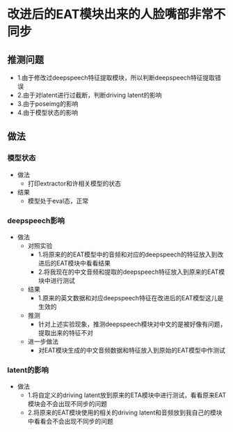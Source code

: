 # 改进后的EAT模块出来的人脸嘴部非常不同步
## 推测问题
+ 1.由于修改过deepspeech特征提取模块，所以判断deepspeech特征提取错误
+ 2.由于对latent进行过截断，判断driving latent的影响
+ 3.由于poseimg的影响
+ 4.由于模型状态的影响

## 做法
### 模型状态
+ 做法
    + 打印extractor和许相关模型的状态
+ 结果
    + 模型处于eval态，正常

### deepspeech影响
+ 做法
    + 对照实验
        + 1.将原来的的EAT模型中的音频和对应的deepspeech的特征放入到改进后的EAT模块中看看结果
        + 2.将我现在的中文音频和提取的deepspeech特征放入到原来的EAT模块中进行测试
    + 结果
        + 1.原来的英文数据和对应deepspeech特征在改进后的EAT模型这儿是生效的
    + 推测
        + 针对上述实验现象，推测deepspeech模块对中文的是被好像有问题，提取出来的特征不对
    + 进一步做法
        + 对EAT模块生成的中文音频数据和特征放入到原始的EAT模型中作测试

### latent的影响
+ 做法
    + 1.将自定义的driving latent放到原来的ETA模块中进行测试，看看原来EAT模块会不会出现不同步的问题
    + 2.将原来的EAT模块使用的相关的driving latent和音频放到我自己的模块中看看会不会出现不同步的问题
    